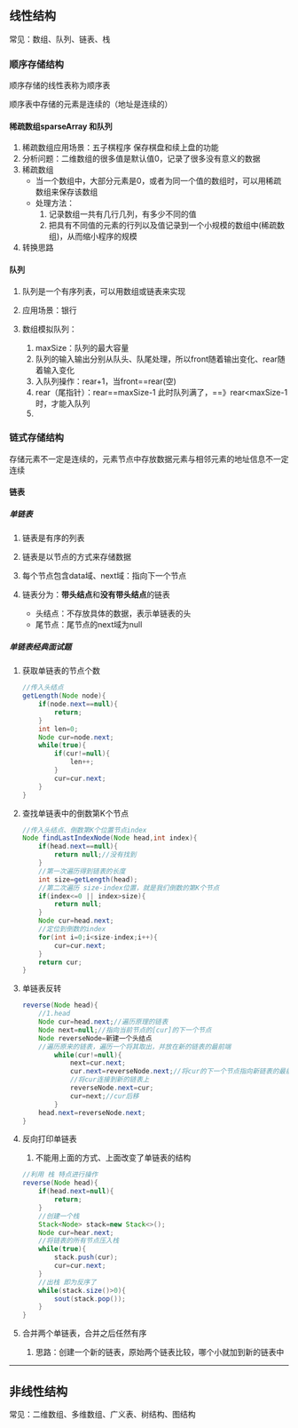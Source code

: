 ## 线性结构

常见：数组、队列、链表、栈

### 顺序存储结构

顺序存储的线性表称为顺序表

顺序表中存储的元素是连续的（地址是连续的）

#### 稀疏数组sparseArray 和队列

1. 稀疏数组应用场景：五子棋程序 保存棋盘和续上盘的功能
2. 分析问题：二维数组的很多值是默认值0，记录了很多没有意义的数据
3. 稀疏数组
   - 当一个数组中，大部分元素是0，或者为同一个值的数组时，可以用稀疏数组来保存该数组
   - 处理方法：
     1. 记录数组一共有几行几列，有多少不同的值
     2. 把具有不同值的元素的行列以及值记录到一个小规模的数组中(稀疏数组)，从而缩小程序的规模
4. 转换思路

#### 队列

1. 队列是一个有序列表，可以用数组或链表来实现

2. 应用场景：银行

3. 数组模拟队列：

   1. maxSize：队列的最大容量
   2. 队列的输入输出分别从队头、队尾处理，所以front随着输出变化、rear随着输入变化
   3. 入队列操作：rear+1，当front==rear(空)
   4. rear（尾指针）：rear==maxSize-1 此时队列满了，==》rear<maxSize-1时，才能入队列
   5. 

   

### 链式存储结构

存储元素不一定是连续的，元素节点中存放数据元素与相邻元素的地址信息不一定连续

#### 链表

##### 单链表

1. 链表是有序的列表

2. 链表是以节点的方式来存储数据

3. 每个节点包含data域、next域：指向下一个节点

4. 链表分为：**带头结点**和**没有带头结点**的链表

   - 头结点：不存放具体的数据，表示单链表的头
   - 尾节点：尾节点的next域为null


##### 单链表经典面试题

1. 获取单链表的节点个数

   ~~~java
   //传入头结点
   getLength(Node node){
       if(node.next==null){
           return;
       }
       int len=0;
       Node cur=node.next;
       while(true){
           if(cur!=null){
               len++;
           }
           cur=cur.next;
       }
   }
   ~~~

   

2. 查找单链表中的倒数第K个节点

   ~~~java
   //传入头结点、倒数第K个位置节点index
   Node findLastIndexNode(Node head,int index){
       if(head.next==null){
           return null;//没有找到
       }
       //第一次遍历得到链表的长度
       int size=getLength(head);
       //第二次遍历 size-index位置，就是我们倒数的第K个节点
       if(index<=0 || index>size){
           return null;
       }
       Node cur=head.next;
       //定位到倒数的index
       for(int i=0;i<size-index;i++){
           cur=cur.next;
       }
       return cur;
   }
   ~~~

3. 单链表反转

   ~~~java
   reverse(Node head){
       //1.head
       Node cur=head.next;//遍历原理的链表
       Node next=null;//指向当前节点的[cur]的下一个节点
       Node reverseNode=新建一个头结点
       //遍历原来的链表，遍历一个将其取出，并放在新的链表的最前端
           while(cur!=null){
               next=cur.next;
               cur.next=reverseNode.next;//将cur的下一个节点指向新链表的最前端
               //将cur连接到新的链表上
               reverseNode.next=cur;
               cur=next;//cur后移
           }
       head.next=reverseNode.next;
   }
   ~~~

4. 反向打印单链表  

   1. 不能用上面的方式、上面改变了单链表的结构

   ~~~java
   //利用 栈 特点进行操作
   reverse(Node head){
       if(head.next=null){
           return;
       }
       //创建一个栈
       Stack<Node> stack=new Stack<>();
       Node cur=hear.next;
       //将链表的所有节点压入栈
       while(true){
           stack.push(cur);
           cur=cur.next;
       }
       //出栈 即为反序了
       while(stack.size()>0){
           sout(stack.pop());
       }
   }
   ~~~

5. 合并两个单链表，合并之后任然有序

   1. 思路：创建一个新的链表，原始两个链表比较，哪个小就加到新的链表中

---

## 非线性结构

常见：二维数组、多维数组、广义表、树结构、图结构